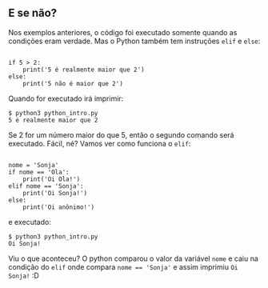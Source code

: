 ## E se não?
Nos exemplos anteriores, o código foi executado somente quando as condições eram verdade. Mas o Python também tem instruções `elif` e `else`:
```

if 5 > 2:
    print('5 é realmente maior que 2')
else:
    print('5 não é maior que 2')
```

Quando for executado irá imprimir:
```
$ python3 python_intro.py
5 é realmente maior que 2
```

Se 2 for um número maior do que 5, então o segundo comando será executado. Fácil, né? Vamos ver como funciona o `elif`:
```

nome = 'Sonja'
if nome == 'Ola':
    print('Oi Ola!')
elif nome == 'Sonja':
    print('Oi Sonja!')
else:
    print('Oi anônimo!')
```

e executado:
```
$ python3 python_intro.py
Oi Sonja!
```
Viu o que aconteceu? O python comparou o valor da variável `nome` e caiu na condição do `elif` onde compara `nome == 'Sonja'` e assim imprimiu `Oi Sonja!` :D
